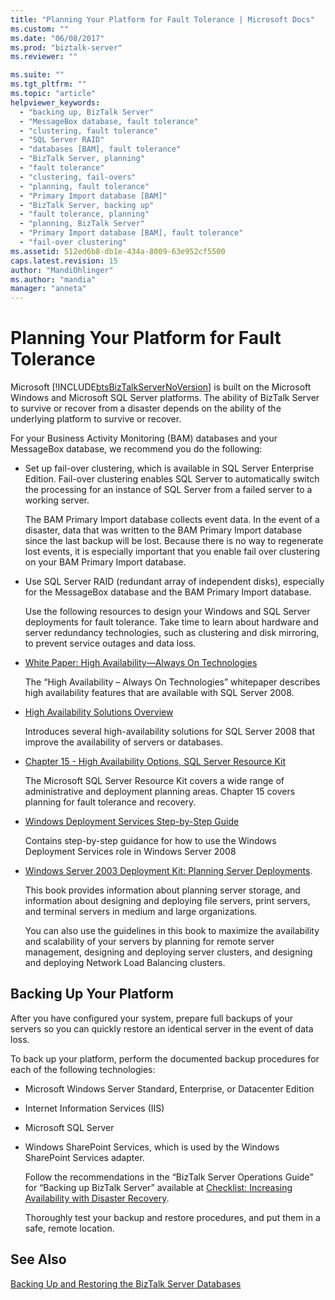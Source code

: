 ```yaml
---
title: "Planning Your Platform for Fault Tolerance | Microsoft Docs"
ms.custom: ""
ms.date: "06/08/2017"
ms.prod: "biztalk-server"
ms.reviewer: ""

ms.suite: ""
ms.tgt_pltfrm: ""
ms.topic: "article"
helpviewer_keywords: 
  - "backing up, BizTalk Server"
  - "MessageBox database, fault tolerance"
  - "clustering, fault tolerance"
  - "SQL Server RAID"
  - "databases [BAM], fault tolerance"
  - "BizTalk Server, planning"
  - "fault tolerance"
  - "clustering, fail-overs"
  - "planning, fault tolerance"
  - "Primary Import database [BAM]"
  - "BizTalk Server, backing up"
  - "fault tolerance, planning"
  - "planning, BizTalk Server"
  - "Primary Import database [BAM], fault tolerance"
  - "fail-over clustering"
ms.assetid: 512ed6b8-db1e-434a-8009-63e952cf5500
caps.latest.revision: 15
author: "MandiOhlinger"
ms.author: "mandia"
manager: "anneta"
---
```

# Planning Your Platform for Fault Tolerance
Microsoft [!INCLUDE[btsBizTalkServerNoVersion](../includes/btsbiztalkservernoversion-md.md)] is built on the Microsoft Windows and Microsoft SQL Server platforms. The ability of BizTalk Server to survive or recover from a disaster depends on the ability of the underlying platform to survive or recover.  
  
 For your Business Activity Monitoring (BAM) databases and your MessageBox database, we recommend you do the following:  
  
- Set up fail-over clustering, which is available in SQL Server Enterprise Edition. Fail-over clustering enables SQL Server to automatically switch the processing for an instance of SQL Server from a failed server to a working server.  
  
   The BAM Primary Import database collects event data. In the event of a disaster, data that was written to the BAM Primary Import database since the last backup will be lost. Because there is no way to regenerate lost events, it is especially important that you enable fail over clustering on your BAM Primary Import database.  
  
- Use SQL Server RAID (redundant array of independent disks), especially for the MessageBox database and the BAM Primary Import database.  
  
  Use the following resources to design your Windows and SQL Server deployments for fault tolerance. Take time to learn about hardware and server redundancy technologies, such as clustering and disk mirroring, to prevent service outages and data loss.  
  
- [White Paper: High Availability—Always On Technologies](http://go.microsoft.com/fwlink/?LinkId=130376)  
  
   The “High Availability – Always On Technologies” whitepaper describes high availability features that are available with SQL Server 2008.  
  
- [High Availability Solutions Overview](http://go.microsoft.com/fwlink/?LinkId=130377)  
  
   Introduces several high-availability solutions for SQL Server 2008 that improve the availability of servers or databases.  
  
- [Chapter 15 - High Availability Options, SQL Server Resource Kit](http://go.microsoft.com/fwlink/?LinkId=24431)  
  
   The Microsoft SQL Server Resource Kit covers a wide range of administrative and deployment planning areas. Chapter 15 covers planning for fault tolerance and recovery.  
  
- [Windows Deployment Services Step-by-Step Guide](http://go.microsoft.com/fwlink/?LinkId=130379)  
  
   Contains step-by-step guidance for how to use the Windows Deployment Services role in Windows Server 2008  
  
- [Windows Server 2003 Deployment Kit: Planning Server Deployments](http://go.microsoft.com/fwlink/?LinkId=24433).  
  
   This book provides information about planning server storage, and information about designing and deploying file servers, print servers, and terminal servers in medium and large organizations.  
  
   You can also use the guidelines in this book to maximize the availability and scalability of your servers by planning for remote server management, designing and deploying server clusters, and designing and deploying Network Load Balancing clusters.  
  
## Backing Up Your Platform  
 After you have configured your system, prepare full backups of your servers so you can quickly restore an identical server in the event of data loss.  
  
 To back up your platform, perform the documented backup procedures for each of the following technologies:  
  
- Microsoft Windows Server Standard, Enterprise, or Datacenter Edition  
  
- Internet Information Services (IIS)  
  
- Microsoft SQL Server  
  
- Windows SharePoint Services, which is used by the Windows SharePoint Services adapter.  
  
  Follow the recommendations in the “BizTalk Server Operations Guide” for “Backing up BizTalk Server” available at [Checklist: Increasing Availability with Disaster Recovery](http://go.microsoft.com/fwlink/?LinkId=130498).  
  
  Thoroughly test your backup and restore procedures, and put them in a safe, remote location.  
  
## See Also  
 [Backing Up and Restoring the BizTalk Server Databases](../core/backing-up-and-restoring-the-biztalk-server-databases.md)